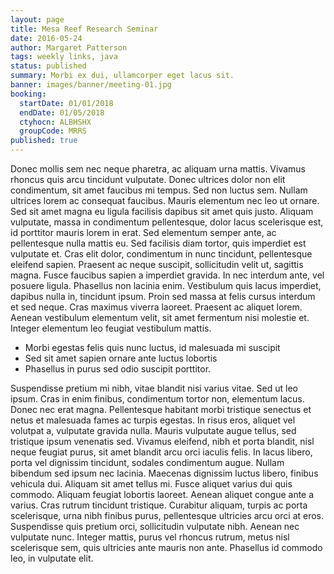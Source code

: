 ```yaml
---
layout: page
title: Mesa Reef Research Seminar
date: 2016-05-24
author: Margaret Patterson
tags: weekly links, java
status: published
summary: Morbi ex dui, ullamcorper eget lacus sit.
banner: images/banner/meeting-01.jpg
booking:
  startDate: 01/01/2018
  endDate: 01/05/2018
  ctyhocn: ALBHSHX
  groupCode: MRRS
published: true
---
```

Donec mollis sem nec neque pharetra, ac aliquam urna mattis. Vivamus rhoncus quis arcu tincidunt vulputate. Donec ultrices dolor non elit condimentum, sit amet faucibus mi tempus. Sed non luctus sem. Nullam ultrices lorem ac consequat faucibus. Mauris elementum nec leo ut ornare. Sed sit amet magna eu ligula facilisis dapibus sit amet quis justo. Aliquam vulputate, massa in condimentum pellentesque, dolor lacus scelerisque est, id porttitor mauris lorem in erat. Sed elementum semper ante, ac pellentesque nulla mattis eu. Sed facilisis diam tortor, quis imperdiet est vulputate et. Cras elit dolor, condimentum in nunc tincidunt, pellentesque eleifend sapien. Praesent ac neque suscipit, sollicitudin velit ut, sagittis magna. Fusce faucibus sapien a imperdiet gravida.
In nec interdum ante, vel posuere ligula. Phasellus non lacinia enim. Vestibulum quis lacus imperdiet, dapibus nulla in, tincidunt ipsum. Proin sed massa at felis cursus interdum et sed neque. Cras maximus viverra laoreet. Praesent ac aliquet lorem. Aenean vestibulum elementum velit, sit amet fermentum nisi molestie et. Integer elementum leo feugiat vestibulum mattis.

* Morbi egestas felis quis nunc luctus, id malesuada mi suscipit
* Sed sit amet sapien ornare ante luctus lobortis
* Phasellus in purus sed odio suscipit porttitor.

Suspendisse pretium mi nibh, vitae blandit nisi varius vitae. Sed ut leo ipsum. Cras in enim finibus, condimentum tortor non, elementum lacus. Donec nec erat magna. Pellentesque habitant morbi tristique senectus et netus et malesuada fames ac turpis egestas. In risus eros, aliquet vel volutpat a, vulputate gravida nulla. Mauris vulputate augue tellus, sed tristique ipsum venenatis sed. Vivamus eleifend, nibh et porta blandit, nisl neque feugiat purus, sit amet blandit arcu orci iaculis felis. In lacus libero, porta vel dignissim tincidunt, sodales condimentum augue. Nullam bibendum sed ipsum nec lacinia. Maecenas dignissim luctus libero, finibus vehicula dui. Aliquam sit amet tellus mi. Fusce aliquet varius dui quis commodo.
Aliquam feugiat lobortis laoreet. Aenean aliquet congue ante a varius. Cras rutrum tincidunt tristique. Curabitur aliquam, turpis ac porta scelerisque, urna nibh finibus purus, pellentesque ultricies arcu orci at eros. Suspendisse quis pretium orci, sollicitudin vulputate nibh. Aenean nec vulputate nunc. Integer mattis, purus vel rhoncus rutrum, metus nisl scelerisque sem, quis ultricies ante mauris non ante. Phasellus id commodo leo, in vulputate elit.
